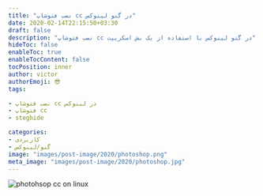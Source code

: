```yaml
---
title: "نصب فتوشاپ cc در گنو لینوکس"
date: 2020-02-14T22:15:50+03:30
draft: false
description: "نصب فتوشاپ cc در گنو لینوکس با استفاده از یک بش اسکریپت"
hideToc: false
enableToc: true
enableTocContent: false
tocPosition: inner
author: victor
authorEmoji: 😎
tags: 

- نصب فتوشاپ cc در لینوکس
- فتوشاپ cc
- steghide

categories:
- کاربردی
- گنو/لینوکس
image: "images/post-image/2020/photoshop.png"
meta_image: "images/post-image/2020/photoshop.jpg"
---
```

![photohsop cc on linux](/images/post-image/2020/photoshop.jpg)
